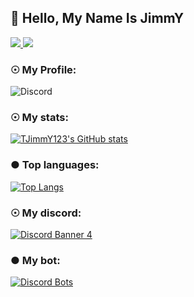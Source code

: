 ## 💨 Hello, My Name Is JimmY

<a href="https://github.com/TJimmY123">
  <img src="https://img.shields.io/github/followers/TJimmY123">
</a>
<a href="https://github.com/TJimmY123">
   <img src="https://komarev.com/ghpvc/?username=TJimmY123">
</a>

### ☉ My Profile:
![Discord](https://discord.c99.nl/widget/theme-3/479183494958940161.png)
### ☉ My stats:
[![TJimmY123's GitHub stats](https://github-readme-stats.vercel.app/api?username=TJimmY123&show_icons=true&theme=tokyonight)](https://github.com/TJimmY123?tab=repositories)

### ● Top languages:
[![Top Langs](https://github-readme-stats.vercel.app/api/top-langs/?username=TJimmY123&theme=dark&layout=compact)](https://github.com/anuraghazra/github-readme-stats)

### ☉ My discord:
[![Discord Banner 4](https://discordapp.com/api/guilds/670737267387793415/widget.png?style=banner4)](https://discord.gg/44VxwCU3GU)

### ● My bot:
[![Discord Bots](https://discordbotlist.com/bots/jimmusic)](https://discordbotlist.com/bots/jimmusic)
